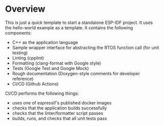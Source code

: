 # Overview

This is just a quick template to start a standalone ESP-IDF project. It uses the hello-world example as a template. It contains the following components:

- C++ as the application language
- Sample wrapper interface for abstracting the RTOS function call (for unit testing)
- Linting (cpplint)
- Formatting (clang-format with Google style)
- Tests (Google Test and Google Mock)
- Rough documentation (Doxygen-style comments for developer reference)
- CI/CD (Github Actions)

CI/CD performs the following things:

- uses one of espressif's published docker images
- checks that the application builds successfully
- checks that the linter/formatter script passes
- builds, runs, and checks that all unit tests pass
